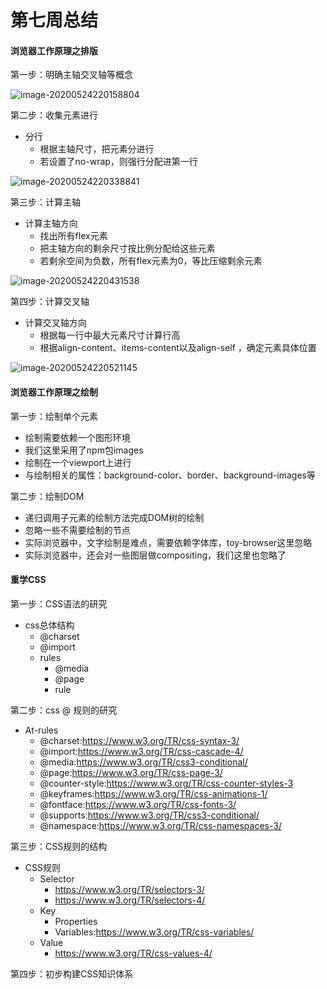 # 第七周总结

#### 浏览器工作原理之排版

第一步：明确主轴交叉轴等概念

![image-20200524220158804](C:\Users\panliMa\AppData\Roaming\Typora\typora-user-images\image-20200524220158804.png)

第二步：收集元素进行

- 分行
  - 根据主轴尺寸，把元素分进行
  - 若设置了no-wrap，则强行分配进第一行

![image-20200524220338841](C:\Users\panliMa\AppData\Roaming\Typora\typora-user-images\image-20200524220338841.png)



第三步：计算主轴

- 计算主轴方向
  - 找出所有flex元素
  - 把主轴方向的剩余尺寸按比例分配给这些元素
  - 若剩余空间为负数，所有flex元素为0，等比压缩剩余元素

![image-20200524220431538](C:\Users\panliMa\AppData\Roaming\Typora\typora-user-images\image-20200524220431538.png)

第四步：计算交叉轴

- 计算交叉轴方向
  - 根据每一行中最大元素尺寸计算行高
  - 根据align-content、items-content以及align-self ，确定元素具体位置

![image-20200524220521145](C:\Users\panliMa\AppData\Roaming\Typora\typora-user-images\image-20200524220521145.png)







#### 浏览器工作原理之绘制

第一步：绘制单个元素

- 绘制需要依赖一个图形环境
- 我们这里采用了npm包images
- 绘制在一个viewport上进行
- 与绘制相关的属性：background-color、border、background-images等

第二步：绘制DOM

- 递归调用子元素的绘制方法完成DOM树的绘制
- 忽略一些不需要绘制的节点
- 实际浏览器中，文字绘制是难点，需要依赖字体库，toy-browser这里忽略
- 实际浏览器中，还会对一些图层做compositing，我们这里也忽略了







#### 重学CSS

第一步：CSS语法的研究

- css总体结构
  - @charset
  - @import
  - rules
    - @media
    - @page
    - rule

第二步：css @ 规则的研究

- At-rules
  - @charset:https://www.w3.org/TR/css-syntax-3/
  - @import:https://www.w3.org/TR/css-cascade-4/
  - @media:https://www.w3.org/TR/css3-conditional/
  - @page:https://www.w3.org/TR/css-page-3/
  - @counter-style:https://www.w3.org/TR/css-counter-styles-3
  - @keyframes:https://www.w3.org/TR/css-animations-1/
  - @fontface:https://www.w3.org/TR/css-fonts-3/
  - @supports:https://www.w3.org/TR/css3-conditional/
  - @namespace:https://www.w3.org/TR/css-namespaces-3/

第三步：CSS规则的结构

- CSS规则
  - Selector
    - https://www.w3.org/TR/selectors-3/
    - https://www.w3.org/TR/selectors-4/
  - Key
    - Properties
    - Variables:https://www.w3.org/TR/css-variables/
  - Value
    - https://www.w3.org/TR/css-values-4/

第四步：初步构建CSS知识体系